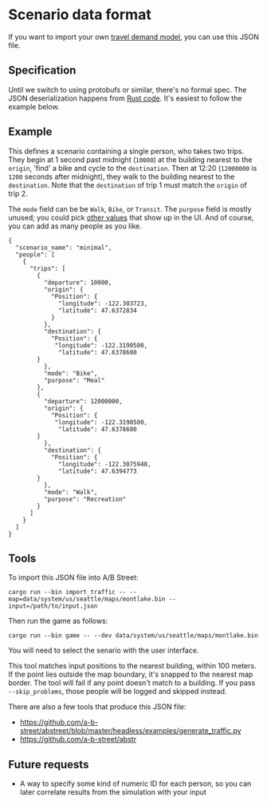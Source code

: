 # Scenario data format

If you want to import your own
[travel demand model](../../trafficsim/travel_demand.md), you can use this JSON
file.

## Specification

Until we switch to using protobufs or similar, there's no formal spec. The JSON
deserialization happens from
[Rust code](https://github.com/a-b-street/abstreet/blob/master/sim/src/make/external.rs).
It's easiest to follow the example below.

## Example

This defines a scenario containing a single person, who takes two trips. They
begin at 1 second past midnight (`10000`) at the building nearest to the `origin`,
'find' a bike and cycle to the `destination`.
Then at 12:20 (`12000000` is `1200` seconds after midnight), they walk to the building nearest to the
`destination`. Note that the
`destination` of trip 1 must match the `origin` of trip 2.

The `mode` field can be be `Walk`, `Bike`, or `Transit`. The `purpose`
field is mostly unused; you could pick [other
values](https://a-b-street.github.io/abstreet/rustdoc/sim/enum.TripPurpose.html)
that show up in the UI. And of course, you can add as many people as you like.

```
{
  "scenario_name": "minimal",
  "people": [
    {
      "trips": [
        {
          "departure": 10000,
          "origin": {
            "Position": {
              "longitude": -122.303723,
              "latitude": 47.6372834
            }
          },
          "destination": {
            "Position": {
             "longitude": -122.3190500,
              "latitude": 47.6378600
        }
          },
          "mode": "Bike",
          "purpose": "Meal"
        },
        {
          "departure": 12000000,
          "origin": {
            "Position": {
             "longitude": -122.3190500,
              "latitude": 47.6378600
        }
          },
          "destination": {
            "Position": {
              "longitude": -122.3075948,
              "latitude": 47.6394773
        }
          },
          "mode": "Walk",
          "purpose": "Recreation"
        }
      ]
    }
  ]
}
```

## Tools

To import this JSON file into A/B Street:

```
cargo run --bin import_traffic -- --map=data/system/us/seattle/maps/montlake.bin --input=/path/to/input.json
```

Then run the game as follows:

```
cargo run --bin game -- --dev data/system/us/seattle/maps/montlake.bin
```

You will need to select the senario with the user interface.

This tool matches input positions to the nearest building, within 100 meters. If
the point lies outside the map boundary, it's snapped to the nearest map border.
The tool will fail if any point doesn't match to a building. If you pass
`--skip_problems`, those people will be logged and skipped instead.

There are also a few tools that produce this JSON file:

- <https://github.com/a-b-street/abstreet/blob/master/headless/examples/generate_traffic.py>
- <https://github.com/a-b-street/abstr>


## Future requests

- A way to specify some kind of numeric ID for each person, so you can later
  correlate results from the simulation with your input
